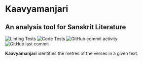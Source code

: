 # Kaavyamanjari

## An analysis tool for Sanskrit Literature

![Linting Tests](https://github.com/arindamsaha1507/kaavyamanjari/actions/workflows/pylint.yml/badge.svg)
![Code Tests](https://github.com/arindamsaha1507/kaavyamanjari/actions/workflows/pytest.yml/badge.svg)
![GitHub commit activity](https://img.shields.io/github/commit-activity/w/arindamsaha1507/kaavyamanjari)
![GitHub last commit](https://img.shields.io/github/last-commit/arindamsaha1507/kaavyamanjari)

**Kaavyamanjari** identifies the metres of the verses in a given text.
